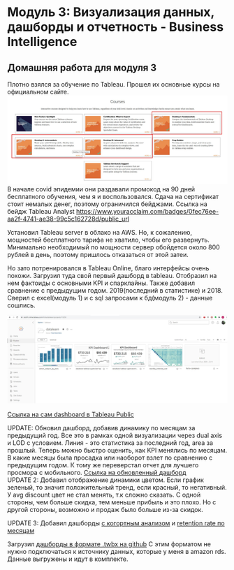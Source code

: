 # Модуль 3: Визуализация данных, дашборды и отчетность - Business Intelligence

## Домашняя работа для модуля 3
Плотно взялся за обучение по Tableau.
Прошел их основные курсы на официальном сайте. 
![image](https://github.com/freemastera/data-engineering-homework/blob/master/DE-101/Module3/img/1.jpg)
В начале covid эпидемии они раздавали промокод на 90 дней бесплатного обучения, чем я и воспользовался.
Сдача на сертификат стоит немалых денег, поэтому ограничился бейджами.
Ссылка на бейдж Tableau Analyst
https://www.youracclaim.com/badges/0fec76ee-aa2f-4741-ae38-99c5c162728d/public_url


Установил Tableau server в облако на AWS. Но, к сожалению, мощностей бесплатного тарифа не хватило, чтобы его развернуть.
Минимально необходимый по мощности сервер обойдется около 800 рублей в день, поэтому пришлось отказаться от этой затеи. 

Но зато потренировался в Tableau Online, благо интерфейсы очень похожи.
Загрузил туда свой первый дашборд в tableau. 
Отобразил на нем фактоиды с основными KPI и спарклайны. Также добавил сравнение с предыдущим годом. 2019(последний в статистике) и 2018. 
Сверил с excel(модуль 1) и с sql запросами к бд(модуль 2) - данные сошлись.

![image](https://github.com/freemastera/data-engineering-homework/blob/master/DE-101/Module3/img/2.jpg)


[Ссылка на сам dashboard в Tableau Public](https://public.tableau.com/views/datalearn-tableau-superstore-kpi/KPIDashboard?:language=en&:display_count=y&publish=yes&:origin=viz_share_link)

UPDATE: Обновил дашборд, добавив динамику по месяцам за предыдущий год. Все это в рамках одной визуализации через dual axis и LOD  с условием.
Линия - это статистика за последний год, area за прошлый.
Теперь можно быстро оценить, как KPI менялись по месяцам. В какие месяцы была просадка или наоборот взлет по сравнению с предыдущим годом. 
К тому же переверстал отчет для лучшего просмора с мобильного.
[Ссылка на обновленный дашборд](https://public.tableau.com/views/datalearn-tableau-superstore-kpi_year_over_year/KPIDashboard?:language=en&:display_count=y&publish=yes&:origin=viz_share_link)
<br>
UPDATE 2: Добавил отображение динамики цветом. Если график зеленый, то значит положительный тренд, если красный, то негативный. 
У avg discount цвет не стал менять, т.к сложно сказать. С одной стороны, чем больше скидка, тем меньше прибыль и это плохо. Но с другой стороны, возможно и продаж было больше из-за скидок.

UPDATE 3: Добавил дашборды [с когортным анализом](https://public.tableau.com/views/cohort_analysis_by_years/DashboardCohortAnalysis?:language=en&:retry=yes&:display_count=y&:origin=viz_share_link)
и [retention rate по месяцам](https://public.tableau.com/views/monthly_retention_rate/CohortAnalysis-month?:language=en&:display_count=y&publish=yes&:origin=viz_share_link)


Загрузил [дашборды в формате .twbx на github](https://github.com/freemastera/data-engineering-homework/blob/master/DE-101/Module3/datalearn-tableau-superstore-kpi_year_over_year.twbx)
С этим форматом не нужно подключаться к источнику данных, которые у меня в amazon rds. Данные выгружены и идут в комплекте.
